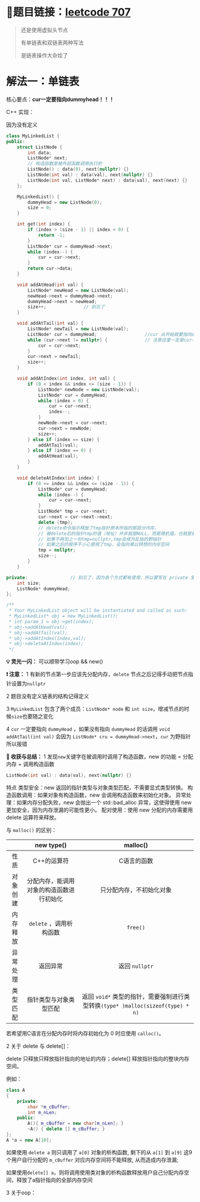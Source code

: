 # 🔗题目链接：[leetcode 707](https://leetcode.cn/problems/design-linked-list)

>还是使用虚拟头节点
>
>有单链表和双链表两种写法
>
>是链表操作大杂烩了

# 解法一：单链表

核心要点：**cur一定要指向dummyhead！！！**

C++ 实现：

因为没有定义

```C++
class MyLinkedList {
public:
    struct ListNode {
        int data;
        ListNode* next;
        // 构造函数是被外部函数调用执行的
        ListNode() : data(0), next(nullptr) {}
        ListNode(int val) : data(val), next(nullptr) {}
        ListNode(int val, ListNode* next) : data(val), next(next) {}
    };

    MyLinkedList() {
        dummyHead = new ListNode(0);
        size = 0;
    }

    int get(int index) {
        if (index > (size - 1) || index < 0) {
            return -1;
        }
        ListNode* cur = dummyHead->next;
        while (index--) {
            cur = cur->next;
        }
        return cur->data;
    }

    void addAtHead(int val) {
        ListNode* newHead = new ListNode(val);
        newHead->next = dummyHead->next;
        dummyHead->next = newHead;
        size++;              // 别忘了
    }

    void addAtTail(int val) {
        ListNode* newTail = new ListNode(val);
        ListNode* cur = dummyHead;                  //cur 从开始就要指向dummy head 要不然 size=0 的时候会报错
        while (cur->next != nullptr) {              // 注意这里一定是cur->next
            cur = cur->next;
        }
        cur->next = newTail;
        size++;
    }

    void addAtIndex(int index, int val) {
        if (0 < index && index <= (size - 1)) {
            ListNode* newNode = new ListNode(val);
            ListNode* cur = dummyHead;
            while (index > 0) {
                cur = cur->next;
                index--;
            }
            newNode->next = cur->next;
            cur->next = newNode;
            size++;
        } else if (index == size) {
            addAtTail(val);
        } else if (index == 0) {
            addAtHead(val);
        }
    }

    void deleteAtIndex(int index) {
        if (0 <= index && index <= (size - 1)) {
            ListNode* cur = dummyHead;
            while (index--) {
                cur = cur->next;
            }
            ListNode* tmp = cur->next;
            cur->next = cur->next->next;
            delete (tmp);
            // delete命令指示释放了tmp指针原本所指的那部分内存，
            // 被delete后的指针tmp的值（地址）并非就是NULL，而是随机值。也就是被delete后，
            // 如果不再加上一句tmp=nullptr,tmp会成为乱指的野指针
            // 如果之后的程序不小心使用了tmp，会指向难以预想的内存空间
            tmp = nullptr;
            size--;
        }
    }

private:                // 别忘了，因为各个方式都有使用，所以要写在 private 里
    int size;
    ListNode* dummyHead;
};

/**
 * Your MyLinkedList object will be instantiated and called as such:
 * MyLinkedList* obj = new MyLinkedList();
 * int param_1 = obj->get(index);
 * obj->addAtHead(val);
 * obj->addAtTail(val);
 * obj->addAtIndex(index,val);
 * obj->deleteAtIndex(index);
 */

```

**💡 灵光一闪：** 可以顺带学习oop && new()

**❗ 注意：** 
1 有新的节点第一步应该先分配内存，`delete` 节点之后记得手动把节点指针设置为`nullptr`

2 题目没有定义链表的结构记得定义

3 `MyLinkedList` 包含了两个成员：`ListNode* node` 和 `int size`，增减节点的时候`size`也要随之变化

4 `cur` 一定要指向 `dummyHead` ，如果没有指向 `dummyHead` 的话调用 `void addAtTail(int val)` 会因为 `ListNode* cru = dummyHead->next`，`cur` 为野指针所以报错

**💯 收获与总结：**
1 发现`new`关键字在被调用时调用了构造函数，new 的功能 = 分配内存 + 调用构造函数
```C++
ListNode(int val) : data(val), next(nullptr) {}
```
特点
类型安全：new 返回的指针类型与对象类型匹配，不需要显式类型转换。
构造函数调用：如果对象有构造函数，new 会调用构造函数来初始化对象。
异常处理：如果内存分配失败，new 会抛出一个 std::bad_alloc 异常，这使得使用 new 更加安全，因为内存泄漏的可能性更小。
配对使用：使用 new 分配的内存需要用 delete 运算符来释放。

与 `malloc()` 的区别：

|  | new type() | malloc() |
| :---: | :---: | :---: |
| 性质 | C++的运算符 | C语言的函数 |
| 对象创建 | 分配内存，能调用对象的构造函数进行初始化 | 只分配内存，不初始化对象 |
| 内存释放 | `delete` ，调用析构函数| `free()` |
| 异常处理 | 返回异常 | 返回 `nullptr` |
| 类型匹配 | 指针类型与对象类型匹配 | 返回 `void*` 类型的指针，需要强制进行类型转换`(type* )malloc(sizeof(type) * n)`|

若希望用C语言在分配内存时将内存初始化为 0 时应使用 `calloc()`。

2 关于 delete 与 delete[]：

delete 只释放只释放指针指向的地址的内存；delete[] 释放指针指向的整块内存空间。

例如：

```C++
class A
{
    private:
        char *m_cBuffer;
        int m_nLen;
    public:
        A(){ m_cBuffer = new char[m_nLen]; }
        ~A() { delete [] m_cBuffer; }
};
A *a = new A[10];
```

如果使用 `delete a` 则只调用了 `a[0]` 对象的析构函数, 剩下的从 `a[1]` 到 `a[9]` 这9个用户自行分配的 `m_cBuffer` 对应内存空间将不能释放, 从而造成内存泄漏;

如果使用`delete[] a`，则将调用使用类对象的析构函数释放用户自己分配内存空间，释放了a指针指向的全部内存空间

3 关于oop：
